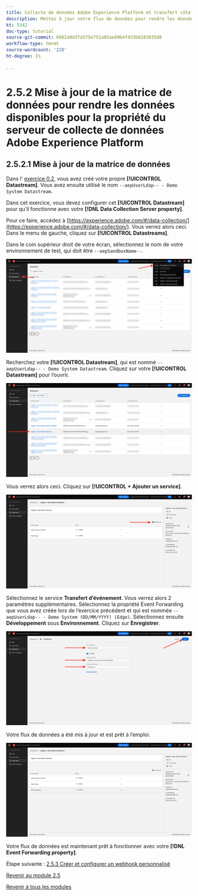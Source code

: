 ```yaml
---
title: Collecte de données Adobe Experience Platform et transfert côté serveur en temps réel - Mettez à jour votre flux de données pour rendre les données disponibles pour la propriété du serveur de collecte de données Adobe Experience Platform
description: Mettez à jour votre flux de données pour rendre les données disponibles pour la propriété du serveur de collecte de données Adobe Experience Platform.
kt: 5342
doc-type: tutorial
source-git-commit: 6962a0d37d375e751a05ae99b4f433b0283835d0
workflow-type: tm+mt
source-wordcount: '228'
ht-degree: 1%

---
```


# 2.5.2 Mise à jour de la matrice de données pour rendre les données disponibles pour la propriété du serveur de collecte de données Adobe Experience Platform

## 2.5.2.1 Mise à jour de la matrice de données

Dans l&#39; [exercice 0.2](./../../gettingstarted/gettingstarted/ex2.md), vous avez créé votre propre **[!UICONTROL Datastream]**. Vous avez ensuite utilisé le nom `--aepUserLdap-- - Demo System Datastream`.

Dans cet exercice, vous devez configurer cet **[!UICONTROL Datastream]** pour qu’il fonctionne avec votre **[!DNL Data Collection Server property]**.

Pour ce faire, accédez à [https://experience.adobe.com/#/data-collection/](https://experience.adobe.com/#/data-collection/). Vous verrez alors ceci. Dans le menu de gauche, cliquez sur **[!UICONTROL Datastreams]**.

Dans le coin supérieur droit de votre écran, sélectionnez le nom de votre environnement de test, qui doit être `--aepSandboxName--`.

![Cliquez sur l’icône de configuration Edge dans le volet de navigation de gauche](./images/edgeconfig1b.png)

Recherchez votre **[!UICONTROL Datastream]**, qui est nommé `--aepUserLdap-- - Demo System Datastream`. Cliquez sur votre **[!UICONTROL Datastream]** pour l’ouvrir.

![WebSDK](./images/websdk0.png)

Vous verrez alors ceci. Cliquez sur **[!UICONTROL + Ajouter un service]**.

![WebSDK](./images/websdk3.png)

Sélectionnez le service **Transfert d’événement**. Vous verrez alors 2 paramètres supplémentaires. Sélectionnez la propriété Event Forwarding que vous avez créée lors de l’exercice précédent et qui est nommée `--aepUserLdap-- - Demo System (DD/MM/YYYY) (Edge)`. Sélectionnez ensuite **Développement** sous **Environnement**. Cliquez sur **Enregistrer**.

![WebSDK](./images/websdk4.png)

Votre flux de données a été mis à jour et est prêt à l’emploi.

![WebSDK](./images/websdk8a.png)

Votre flux de données est maintenant prêt à fonctionner avec votre **[!DNL Event Forwarding property]**.

Étape suivante : [2.5.3 Créer et configurer un webhook personnalisé](./ex3.md)

[Revenir au module 2.5](./aep-data-collection-ssf.md)

[Revenir à tous les modules](./../../../overview.md)
